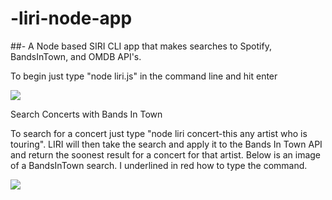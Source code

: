 # -liri-node-app


##- A Node based SIRI CLI app that makes searches to Spotify, BandsInTown, and OMDB API's.



To begin just type "node liri.js" in the command line and hit enter

![](images/SceenShot1.jpg)


Search Concerts with Bands In Town

To search for a concert just type "node liri concert-this any artist who is touring". LIRI will then take the search and apply it to the Bands In Town API and return the soonest result for a concert for that artist. Below is an image of a BandsInTown search. I underlined in red how to type the command.

![](images/SceenShot2.jpg)
